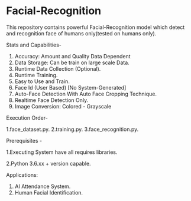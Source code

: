 # Facial-Recognition
This repository contains powerful Facial-Recognition model which detect and recognition face of humans only(tested on humans only).

Stats and Capabilities- 
1. Accuracy: Amount and Quality Data Dependent
2. Data Storage: Can be train on large scale Data.
3. Runtime Data Collection (Optional).
4. Runtime Training.
5. Easy to Use and Train.
6. Face Id (User Based) [No System-Generated]
7. Auto-Face Detection With Auto Face Cropping Technique.
8. Realtime Face Detection Only.
9. Image Conversion: Colored - Grayscale

Execution Order-

1.face_dataset.py.
2.training.py.
3.face_recognition.py.

Prerequisites -

1.Executing System have all requires libraries.

2.Python 3.6.xx + version capable.
 
 
Applications:
1. AI Attendance System.
2. Human Facial Identification.  

